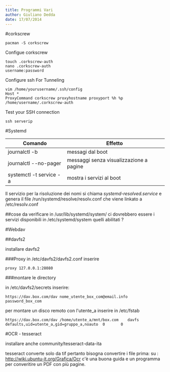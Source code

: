 ```yaml
---
title: Programmi Vari
author: Giuliano Dedda 
date: 17/07/2014
---
```

#corkscrew

    pacman -S corkscrew
   
Configue corkscrew

    touch .corkscrew-auth
    nano .corkscrew-auth
    username:password
    
Configure ssh For Tunneling

    vim /home/yourusername/.ssh/config
    Host *
    ProxyCommand corkscrew proxyhostname proxyport %h %p /home/username/.corkscrew-auth

Test your SSH connection

    ssh serverip


#Systemd

Comando                          | Effetto
----------------------------     | ----------------------------
journalctl -b 			 | messagi dal boot
journalctl --no-pager		 | messaggi senza visualizzazione a pagine
systemctl -t service -a 	 | mostra i servizi al boot

Il servizio per la risoluzione dei nomi si chiama _systemd-resolved.service_ e genera il file /run/systemd/resolve/resolv.conf che viene linkato a /etc/resolv.conf

##cose da verificare
in /usr/lib/systemd/system/ ci dovrebbero essere i servizi disponibili
in /etc/systemd/system quelli abilitati ?

#Webdav

##davfs2

installare davfs2 

###Proxy
in /etc/davfs2/davfs2.conf inserire

    proxy 127.0.0.1:28080

###montare le directory

in /etc/davfs2/secrets inserire:
    
    https://dav.box.com/dav nome_utente_box_com@email.info password_box_com

per montare un disco remoto con l'utente_a inserire in /etc/fstab

    https://dav.box.com/dav /home/utente_a/mnt/box.com    davfs   defaults,uid=utente_a,gid=gruppo_a,noauto  0       0
    
#OCR - tesseract

installare anche community/tesseract-data-ita

tesseract converte solo da tif pertanto bisogna convertire i file prima:
su : http://wiki.ubuntu-it.org/Grafica/Ocr c'è una buona guida e un programma per converitire un PDF con più pagine.





